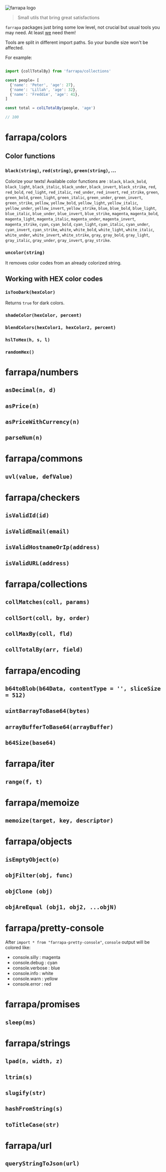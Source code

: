 ![farrapa logo](https://www.afialapis.com/os/farrapa/logo.png)

> Small utils that bring great satisfactions

`farrapa` packages just bring some low level, not crucial but usual tools you may need.
At least [we](https://github.com/afialapis) need them!

Tools are split in different import paths. So your bundle size won't be affected.

For example:

```js

import {collTotalBy} from 'farrapa/collections'

const people= [
  {'name': 'Peter', 'age': 27},
  {'name': 'Lillah', 'age': 32},
  {'name': 'Freddie', 'age': 41},
]

const total = colLTotalBy(people, 'age')

// 100
```

# farrapa/colors

## Color functions

### `black(string)`, `red(string)`, `green(string)`, ...

Colorize your texts! Available color functions are :
`black`, `black_bold`, `black_light`, `black_italic`, `black_under`, `black_invert`, `black_strike`,
`red`, `red_bold`, `red_light`, `red_italic`, `red_under`, `red_invert`, `red_strike`,
`green`, `green_bold`, `green_light`, `green_italic`, `green_under`, `green_invert`, `green_strike`,
`yellow`, `yellow_bold`, `yellow_light`, `yellow_italic`, `yellow_under`, `yellow_invert`, `yellow_strike`,
`blue`, `blue_bold`, `blue_light`, `blue_italic`, `blue_under`, `blue_invert`, `blue_strike`,
`magenta`, `magenta_bold`, `magenta_light`, `magenta_italic`, `magenta_under`, `magenta_invert`, `magenta_strike`,
`cyan`, `cyan_bold`, `cyan_light`, `cyan_italic`, `cyan_under`, `cyan_invert`, `cyan_strike`,
`white`, `white_bold`, `white_light`, `white_italic`, `white_under`, `white_invert`, `white_strike`,
`gray`, `gray_bold`, `gray_light`, `gray_italic`, `gray_under`, `gray_invert`, `gray_strike`.

### `uncolor(string)`

It removes color codes from an already colorized string.

## Working with HEX color codes

### `isTooDark(hexColor)`

Returns `true` for dark colors.

### `shadeColor(hexColor, percent)`

### `blendColors(hexColor1, hexColor2, percent)`

### `hslToHex(h, s, l)`

### `randomHex()`


# farrapa/numbers

## `asDecimal(n, d)`

## `asPrice(n)`

## `asPriceWithCurrency(n)`

## `parseNum(n)`


# farrapa/commons

## `uvl(value, defValue)`


# farrapa/checkers

## `isValidId(id)`

## `isValidEmail(email)`
  
## `isValidHostnameOrIp(address)`

## `isValidURL(address)`


# farrapa/collections

## `collMatches(coll, params)`

## `collSort(coll, by, order)`

## `collMaxBy(coll, fld)`

## `collTotalBy(arr, field)`


# farrapa/encoding

## `b64toBlob(b64Data, contentType = '', sliceSize = 512)`

## `uint8arrayToBase64(bytes)`

## `arrayBufferToBase64(arrayBuffer)`

## `b64Size(base64)`


# farrapa/iter

## `range(f, t)`


# farrapa/memoize

## `memoize(target, key, descriptor)`

# farrapa/objects

## `isEmptyObject(o)`

## `objFilter(obj, func)`

## `objClone (obj)`

## `objAreEqual (obj1, obj2, ...objN)`


# farrapa/pretty-console

After `import * from "farrapa-pretty-console"`, `console` output will be colored like:

  - console.silly   : magenta
  - console.debug   : cyan   
  - console.verbose : blue   
  - console.info    : white  
  - console.warn    : yellow 
  - console.error   : red    

# farrapa/promises

## `sleep(ms)`

# farrapa/strings

## `lpad(n, width, z)`

## `ltrim(s)`

## `slugify(str)`

## `hashFromString(s)`

## `toTitleCase(str)`

# farrapa/url

## `queryStringToJson(url)` 

